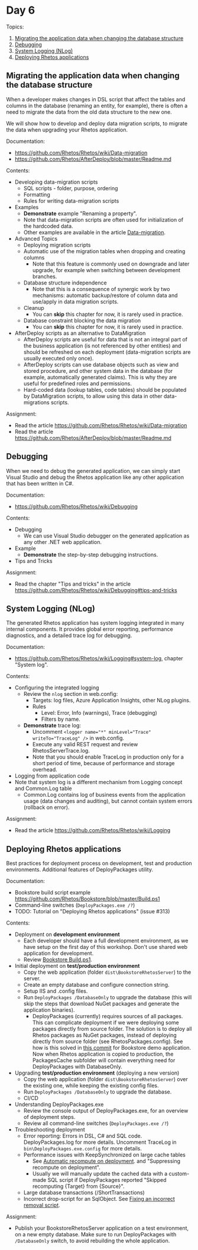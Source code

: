 # Day 6

Topics:

1. [Migrating the application data when changing the database structure](#migrating-the-application-data-when-changing-the-database-structure)
2. [Debugging](#debugging)
3. [System Logging (NLog)](#system-logging-nlog)
4. [Deploying Rhetos applications](#deploying-rhetos-applications)

## Migrating the application data when changing the database structure

When a developer makes changes in DSL script that affect the tables and columns
in the database (renaming an entity, for example),
there is often a need to migrate the data from the old data structure to the new one.

We will show how to develop and deploy data migration scripts,
to migrate the data when upgrading your Rhetos application.

Documentation:

* <https://github.com/Rhetos/Rhetos/wiki/Data-migration>
* <https://github.com/Rhetos/AfterDeploy/blob/master/Readme.md>

Contents:

* Developing data-migration scripts
  * SQL scripts - folder, purpose, ordering
  * Formatting
  * Rules for writing data-migration scripts
* Examples
  * **Demonstrate** example "Renaming a property".
  * Note that data-migration scripts are often used for initialization of the hardcoded data.
  * Other examples are available in the article
    [Data-migration](https://github.com/Rhetos/Rhetos/wiki/Data-migration).
* Advanced Topics
  * Deploying migration scripts
  * Automatic use of the migration tables when dropping and creating columns
    * Note that this feature is commonly used on downgrade and later upgrade,
      for example when switching between development branches.
  * Database structure independence
    * Note that this is a consequence of synergic work by two mechanisms:
      automatic backup/restore of column data and use/apply in data migration scripts.
  * Cleanup
    * You can **skip** this chapter for now, it is rarely used in practice.
  * Database constraint blocking the data migration
    * You can **skip** this chapter for now, it is rarely used in practice.
* AfterDeploy scripts as an alternative to DataMigration
  * AfterDeploy scripts are useful for data that is not an integral part of the business application
    (is not referenced by other entities) and should be refreshed on each deployment
    (data-migration scripts are usually executed only once).
  * AfterDeploy scripts can use database objects such as view and stored procedure,
    and other system data in the database (for example, automatically generated claims).
    This is why they are useful for predefined roles and permissions.
  * Hard-coded data (lookup tables, code tables) should be populated by DataMigration scripts,
    to allow using this data in other data-migrations scripts.

Assignment:

* Read the article <https://github.com/Rhetos/Rhetos/wiki/Data-migration>
* Read the article <https://github.com/Rhetos/AfterDeploy/blob/master/Readme.md>

## Debugging

When we need to debug the generated application, we can simply start Visual Studio
and debug the Rhetos application like any other application that has been written in C#.

Documentation:

* <https://github.com/Rhetos/Rhetos/wiki/Debugging>

Contents:

* Debugging
  * We can use Visual Studio debugger on the generated application as any other .NET web application.
* Example
  * **Demonstrate** the step-by-step debugging instructions.
* Tips and Tricks

Assignment:

* Read the chapter "Tips and tricks" in the article <https://github.com/Rhetos/Rhetos/wiki/Debugging#tips-and-tricks>

## System Logging (NLog)

The generated Rhetos application has system logging integrated in many internal components.
It provides global error reporting, performance diagnostics, and a detailed trace log for debugging.

Documentation:

* <https://github.com/Rhetos/Rhetos/wiki/Logging#system-log>,
  chapter "System log".

Contents:

* Configuring the integrated logging
  * Review the `nlog` section in web.config:
    * Targets: log files, Azure Application Insights, other NLog plugins.
    * Rules
      * Level: Error, Info (warnings), Trace (debugging)
      * Filters by name.
  * **Demonstrate** trace log:
    * Uncomment `<logger name="*" minLevel="Trace" writeTo="TraceLog" />` in web.config.
    * Execute any valid REST request and review RhetosServerTrace.log.
    * Note that you should enable TraceLog in production only for a short period of time,
      because of performance and storage overhead.
* Logging from application code
* Note that system log is a different mechanism from Logging concept and Common.Log table
  * Common.Log contains log of business events from the application usage
    (data changes and auditing), but cannot contain system errors (rollback on error).

Assignment:

* Read the article <https://github.com/Rhetos/Rhetos/wiki/Logging>

## Deploying Rhetos applications

Best practices for deployment process on development, test and production environments.
Additional features of DeployPackages utility.

Documentation:

* Bookstore build script example <https://github.com/Rhetos/Bookstore/blob/master/Build.ps1>
* Command-line switches (`DeployPackages.exe /?`)
* TODO: Tutorial on "Deploying Rhetos applications" (issue #313)

Contents:

* Deployment on **development environment**
  * Each developer should have a full development environment,
    as we have setup on the first day of this workshop.
    Don't use shared web application for development.
  * Review [Bookstore Build.ps1](https://github.com/Rhetos/Bookstore/blob/master/Build.ps1).
* Initial deployment on **test/production environment**
  * Copy the web application (folder `dist\BookstoreRhetosServer`) to the server.
  * Create an empty database and configure connection string.
  * Setup IIS and .config files.
  * Run `DeployPackages /DatabaseOnly` to upgrade the database (this will skip the steps that
    download NuGet packages and generate the application binaries).
    * DeployPackages (currently) requires sources of all packages. This can complicate deployment
      if we were deploying some packages directly from source folder.
      The solution is to deploy all Rhetos packages as NuGet packages, instead of deploying
      directly from source folder (see RhetosPackages.config).
      See how is this solved in [this commit](https://github.com/Rhetos/Bookstore/commit/f8ae2d33d8928e022107405ce5da22d04704785d)
      for Bookstore demo application.
      Now when Rhetos application is copied to production, the PackagesCache subfolder will
      contain everything need for DeployPackages with DatabaseOnly.
* Upgrading **test/production environment** (deploying a new version)
  * Copy the web application (folder `dist\BookstoreRhetosServer`) over the existing one,
    while keeping the existing config files.
  * Run `DeployPackages /DatabaseOnly` to upgrade the database.
  * CI/CD
* Understanding DeployPackages.exe
  * Review the console output of DeployPackages.exe, for an overview of deployment steps.
  * Review all command-line switches (`DeployPackages.exe /?`)
* Troubleshooting deployment
  * Error reporting: Errors in DSL, C# and SQL code.
    DeployPackages.log for more details.
    Uncomment TraceLog in `bin\DeployPackages.exe.config` for more details.
  * Performance issues with KeepSynchronized on large cache tables
    * See [Automatic recompute on deployment](https://github.com/Rhetos/Rhetos/wiki/Persisting-the-computed-data#automatic-recompute-on-deployment).
      and "Suppressing recompute on deployment".
    * Usually we will manually update the cached data with a custom-made SQL script
      if DeployPackages reported "Skipped recomputing {Target} from {Source}".
  * Large database transactions (/ShortTransactions)
  * Incorrect drop-script for an SqlObject.
    See [Fixing an incorrect removal script](https://github.com/Rhetos/Rhetos/wiki/SqlObject-concept#troubleshooting-fixing-an-incorrect-removal-script).

Assignment:

* Publish your BookstoreRhetosServer application on a test environment,
  on a new empty database.
  Make sure to run DeployPackages with `/DatabaseOnly` switch,
  to avoid rebuilding the whole application.
